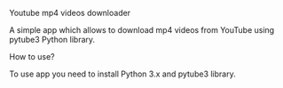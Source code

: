 Youtube mp4 videos downloader

A simple app which allows to download mp4 videos from YouTube using pytube3 Python library.

How to use?

To use app you need to install Python 3.x and pytube3 library.